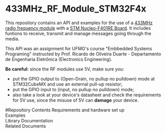 # 433MHz_RF_Module_STM32F4x
This repository contains an API and examples for the use of a [433MHz radio frequency module](https://www.filipeflop.com/produto/modulo-rf-transmissor-receptor-433mhz-am/) with a [STM Nucleo-F401RE Board](https://www.st.com/en/evaluation-tools/nucleo-f401re.html). It includes funtions to receive, transmit and manage messages going through the media.

This API was an assignment for UFMG's course "Embbedded Systems Programing" instructed by Prof. Ricardo de Oliveira Duarte - Departamento de Engenharia Eletrônica (Electronics Engineering).

**Be careful:** since the RF modules use 5V, make sure you: 
- put the GPIO output to (Open-Drain, no pullup no pulldown) mode at STM32CubeMX and use an external pull-up resistor;
- put the GPIO input to (input, no pullup no pulldown) mode;  
- also take a look at your device's datasheet and check the requirements for 5V use, since the misuse of 5V can **damage** your device.

#Repository Contents
Requirements and hardware set up\
Examples\
Library Documentation\
Related Documents
